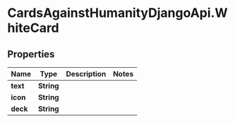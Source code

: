 # CardsAgainstHumanityDjangoApi.WhiteCard

## Properties

Name | Type | Description | Notes
------------ | ------------- | ------------- | -------------
**text** | **String** |  | 
**icon** | **String** |  | 
**deck** | **String** |  | 


